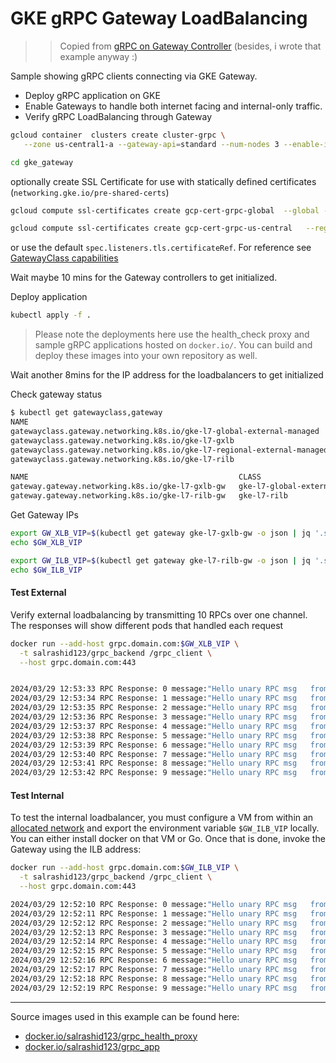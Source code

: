 # GKE gRPC Gateway LoadBalancing


>> Copied from [gRPC on Gateway Controller](https://github.com/GoogleCloudPlatform/gke-networking-recipes/tree/main/gateway/grpc)  (besides, i wrote that example anyway :)


Sample showing gRPC clients connecting via GKE Gateway.

* Deploy gRPC application on GKE
* Enable Gateways to handle both internet facing and internal-only traffic.
* Verify gRPC LoadBalancing through Gateway

```bash
gcloud container  clusters create cluster-grpc \
   --zone us-central1-a --gateway-api=standard --num-nodes 3 --enable-ip-alias

cd gke_gateway
```

optionally create SSL Certificate for use with statically defined certificates (`networking.gke.io/pre-shared-certs`)

```bash
gcloud compute ssl-certificates create gcp-cert-grpc-global  --global --certificate server.crt --private-key server.key 

gcloud compute ssl-certificates create gcp-cert-grpc-us-central   --region=us-central1 --certificate server.crt --private-key server.key 
```

or use the default `spec.listeners.tls.certificateRef`.   For reference see [GatewayClass capabilities](https://cloud.google.com/kubernetes-engine/docs/how-to/gatewayclass-capabilities#gateway)

Wait maybe 10 mins for the Gateway controllers to get initialized.

Deploy application

```bash
kubectl apply -f .
```

> Please note the deployments here use the health_check proxy and sample gRPC applications hosted on `docker.io/`.  You can build and deploy these images into your own repository as well.

Wait another 8mins for the IP address for the loadbalancers to get initialized

Check gateway status

```bash
$ kubectl get gatewayclass,gateway
NAME                                                                      CONTROLLER                  ACCEPTED   AGE
gatewayclass.gateway.networking.k8s.io/gke-l7-global-external-managed     networking.gke.io/gateway   True       72m
gatewayclass.gateway.networking.k8s.io/gke-l7-gxlb                        networking.gke.io/gateway   True       72m
gatewayclass.gateway.networking.k8s.io/gke-l7-regional-external-managed   networking.gke.io/gateway   True       72m
gatewayclass.gateway.networking.k8s.io/gke-l7-rilb                        networking.gke.io/gateway   True       72m

NAME                                               CLASS                            ADDRESS          PROGRAMMED   AGE
gateway.gateway.networking.k8s.io/gke-l7-gxlb-gw   gke-l7-global-external-managed   34.102.243.138   True         2m59s
gateway.gateway.networking.k8s.io/gke-l7-rilb-gw   gke-l7-rilb                      10.128.0.28      True         2m59s
```


Get Gateway IPs

```bash
export GW_XLB_VIP=$(kubectl get gateway gke-l7-gxlb-gw -o json | jq '.status.addresses[].value' -r)
echo $GW_XLB_VIP

export GW_ILB_VIP=$(kubectl get gateway gke-l7-rilb-gw -o json | jq '.status.addresses[].value' -r)
echo $GW_ILB_VIP
```

#### Test External

Verify external loadbalancing by transmitting 10 RPCs over one channel.  The responses will show different pods that handled each request

```bash
docker run --add-host grpc.domain.com:$GW_XLB_VIP \
  -t salrashid123/grpc_backend /grpc_client \
  --host grpc.domain.com:443


2024/03/29 12:53:33 RPC Response: 0 message:"Hello unary RPC msg   from hostname fe-deployment-6478dd7c9-r7jw2"
2024/03/29 12:53:34 RPC Response: 1 message:"Hello unary RPC msg   from hostname fe-deployment-6478dd7c9-r7jw2"
2024/03/29 12:53:35 RPC Response: 2 message:"Hello unary RPC msg   from hostname fe-deployment-6478dd7c9-wv7jn"
2024/03/29 12:53:36 RPC Response: 3 message:"Hello unary RPC msg   from hostname fe-deployment-6478dd7c9-r7jw2"
2024/03/29 12:53:37 RPC Response: 4 message:"Hello unary RPC msg   from hostname fe-deployment-6478dd7c9-wv7jn"
2024/03/29 12:53:38 RPC Response: 5 message:"Hello unary RPC msg   from hostname fe-deployment-6478dd7c9-wv7jn"
2024/03/29 12:53:39 RPC Response: 6 message:"Hello unary RPC msg   from hostname fe-deployment-6478dd7c9-r7jw2"
2024/03/29 12:53:40 RPC Response: 7 message:"Hello unary RPC msg   from hostname fe-deployment-6478dd7c9-r7jw2"
2024/03/29 12:53:41 RPC Response: 8 message:"Hello unary RPC msg   from hostname fe-deployment-6478dd7c9-r7jw2"
2024/03/29 12:53:42 RPC Response: 9 message:"Hello unary RPC msg   from hostname fe-deployment-6478dd7c9-wv7jn"
```



#### Test Internal

To test the internal loadbalancer, you must configure a VM from within an [allocated network](https://cloud.google.com/load-balancing/docs/l7-internal/setting-up-l7-internal#configuring_the_proxy-only_subnet) and export the environment variable `$GW_ILB_VIP` locally.  You can either install docker on that VM or Go.  Once that is done, invoke the Gateway using the ILB address:

```bash
docker run --add-host grpc.domain.com:$GW_ILB_VIP \
  -t salrashid123/grpc_backend /grpc_client \
  --host grpc.domain.com:443

2024/03/29 12:52:10 RPC Response: 0 message:"Hello unary RPC msg   from hostname fe-deployment-6478dd7c9-wv7jn"
2024/03/29 12:52:11 RPC Response: 1 message:"Hello unary RPC msg   from hostname fe-deployment-6478dd7c9-r7jw2"
2024/03/29 12:52:12 RPC Response: 2 message:"Hello unary RPC msg   from hostname fe-deployment-6478dd7c9-wv7jn"
2024/03/29 12:52:13 RPC Response: 3 message:"Hello unary RPC msg   from hostname fe-deployment-6478dd7c9-r7jw2"
2024/03/29 12:52:14 RPC Response: 4 message:"Hello unary RPC msg   from hostname fe-deployment-6478dd7c9-wv7jn"
2024/03/29 12:52:15 RPC Response: 5 message:"Hello unary RPC msg   from hostname fe-deployment-6478dd7c9-r7jw2"
2024/03/29 12:52:16 RPC Response: 6 message:"Hello unary RPC msg   from hostname fe-deployment-6478dd7c9-wv7jn"
2024/03/29 12:52:17 RPC Response: 7 message:"Hello unary RPC msg   from hostname fe-deployment-6478dd7c9-r7jw2"
2024/03/29 12:52:18 RPC Response: 8 message:"Hello unary RPC msg   from hostname fe-deployment-6478dd7c9-wv7jn"
2024/03/29 12:52:19 RPC Response: 9 message:"Hello unary RPC msg   from hostname fe-deployment-6478dd7c9-r7jw2"
```

---

Source images used in this example can be found here:
  - [docker.io/salrashid123/grpc_health_proxy](https://github.com/salrashid123/grpc_health_proxy)
  - [docker.io/salrashid123/grpc_app](https://github.com/salrashid123/grpc_health_proxy/tree/master/example)
